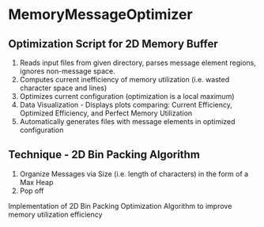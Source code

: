 # MemoryMessageOptimizer

## Optimization Script for 2D Memory Buffer

1) Reads input files from given directory, parses message element regions, ignores non-message space.
2) Computes current inefficiency of memory utilization (i.e. wasted character space and lines)
3) Optimizes current configuration (optimization is a local maximum)
4) Data Visualization - Displays plots comparing: Current Efficiency, Optimized Efficiency, and Perfect Memory Utilization
5) Automatically generates files with message elements in optimized configuration

## Technique - 2D Bin Packing Algorithm

1) Organize Messages via Size (i.e. length of characters) in the form of a Max Heap
2) Pop off 

Implementation of 2D Bin Packing Optimization Algorithm to improve memory utilization efficiency



